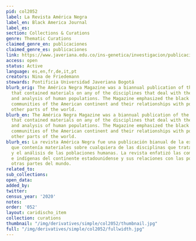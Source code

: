 ```yaml
---
pid: col2052
label: La Revista América Negra
label_en: Black America Journal
label_es:
section: Collections & Curations
genre: Thematic Curations
claimed_genre_en: publicaciones
claimed_genre_es: publicaciones
link: https://www.javeriana.edu.co/ins-genetica/investigacion/publicaciones/libros/america-negra
access: open
status: Active
language: es,en,fr,de,it,pt
creators: Nina de Friedemann
stewards: Pontificia Universidad Javeriana Bogotá
blurb_orig: The América Negra Magazine was a biannual publication of the Human Expedition
  that contained materials on any of the disciplines that deal with the description
  and analysis of human populations. The Magazine emphasized the black and indigenous
  communities of the American continent and their relationships with populations from
  other parts of the world.
blurb_en: The América Negra Magazine was a biannual publication of the Human Expedition
  that contained materials on any of the disciplines that deal with the description
  and analysis of human populations. The Magazine emphasized the black and indigenous
  communities of the American continent and their relationships with populations from
  other parts of the world.
blurb_es: La revista América Negra fue una publicación bianual de la expedición humana
  que contenía materiales sobre cualquiera de las disciplinas que tratan la descripción
  y el análisis de las poblaciones humanas. La revista enfatizó las comunidades negras
  e indígenas del continente estadounidense y sus relaciones con las poblaciones de
  otras partes del mundo.
related_to:
sub_collections:
open_data:
added_by:
twitter:
census_year: '2020'
notes:
order: '052'
layout: caridischo_item
collection: curations
thumbnail: "/img/derivatives/simple/col2052/thumbnail.jpg"
full: "/img/derivatives/simple/col2052/fullwidth.jpg"
---
```

